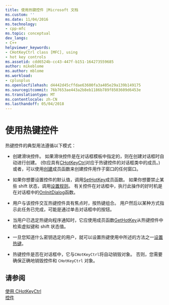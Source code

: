 ```yaml
---
title: 使用热键控件 |Microsoft 文档
ms.custom: ''
ms.date: 11/04/2016
ms.technology:
- cpp-mfc
ms.topic: conceptual
dev_langs:
- C++
helpviewer_keywords:
- CHotKeyCtrl class [MFC], using
- hot key controls
ms.assetid: cdd6524b-cc43-447f-b151-164273559685
author: mikeblome
ms.author: mblome
ms.workload:
- cplusplus
ms.openlocfilehash: d4442d45cffdae63600fa3a405e29a139b149175
ms.sourcegitcommit: 76b7653ae443a2b8eb1186b789f8503609d6453e
ms.translationtype: MT
ms.contentlocale: zh-CN
ms.lasthandoff: 05/04/2018
---
```

# <a name="using-a-hot-key-control"></a>使用热键控件
热键控件的典型用法遵循以下模式：  
  
-   创建滑块控件。 如果滑块控件是在对话框模板中指定的，则在创建对话框时自动进行创建。 (你应具有[CHotKeyCtrl](../mfc/reference/chotkeyctrl-class.md)对应于热键控件的对话框类中的成员。)或者，可以使用[创建](../mfc/reference/chotkeyctrl-class.md#create)成员函数来创建控件用作子窗口的任何窗口。  
  
-   如果你想要设置控件的默认值，调用[SetHotKey](../mfc/reference/chotkeyctrl-class.md#sethotkey)成员函数。 如果你想要禁止某些 shift 状态，调用[设置规则](../mfc/reference/chotkeyctrl-class.md#setrules)。 有关控件在对话框中，执行此操作的好时机是在对话框中的[OnInitDialog](../mfc/reference/cdialog-class.md#oninitdialog)函数。  
  
-   用户与该控件交互热键控件具有焦点时，按热键组合。 用户然后以某种方式指示此任务已完成，可能是通过单击对话框中的按钮。  
  
-   当用户已选定热键向程序通知时，它应使用成员函数[GetHotKey](../mfc/reference/chotkeyctrl-class.md#gethotkey)从热键控件中检索虚拟键和 shift 状态值。  
  
-   一旦您知道什么密钥选定的用户，就可以设置热键使用中所述的方法之一[设置热键](../mfc/setting-a-hot-key.md)。  
  
-   热键控件是否在对话框中，它与`CHotKeyCtrl`将自动销毁对象。 否则，您需要确保正确地销毁控件和 `CHotKeyCtrl` 对象。  
  
## <a name="see-also"></a>请参阅  
 [使用 CHotKeyCtrl](../mfc/using-chotkeyctrl.md)   
 [控件](../mfc/controls-mfc.md)

